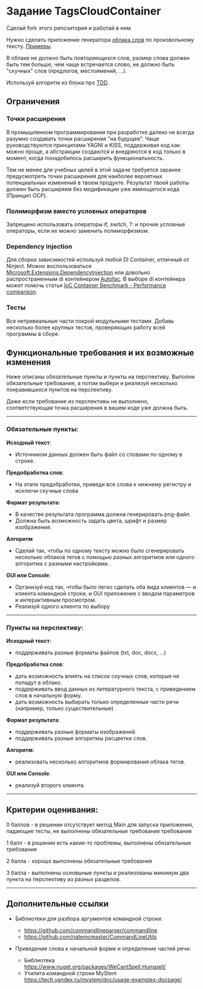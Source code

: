 # Задание TagsCloudContainer

Сделай fork этого репозитория и работай в нем.

Нужно сделать приложение генератора [облака слов](https://ru.wikipedia.org/wiki/%D0%9E%D0%B1%D0%BB%D0%B0%D0%BA%D0%BE_%D1%82%D0%B5%D0%B3%D0%BE%D0%B2) по произвольному тексту.
[Примеры](https://www.google.ru/search?q=%D0%9E%D0%B1%D0%BB%D0%B0%D0%BA%D0%BE+%D1%81%D0%BB%D0%BE%D0%B2&tbm=isch).

В облаке не должно быть повторяющихся слов, размер слова должен быть тем больше, чем чаще встречается слово, не должно быть "скучных" слов (предлогов, местоимений, ...).

Используй алгоритм из блока про [TDD](https://github.com/kontur-courses/tdd).

## Ограничения

### Точки расширения

В промышленном программировании при разработке далеко не всегда разумно создавать точки расширения "на будущее".
Чаще руководствуются принципами YAGNI и KISS, поддерживая код как можно проще, а абстракции создаются и внедряются в код только в момент,
когда понадобилось расширить функциональность.

Тем не менее для учебных целей в этой задаче требуется заранее предусмотреть точки расширения для наиболее вероятных потенциальных изменений в твоем продукте.
Результат твоей работы должен быть расширяем без модификации уже имеющегося кода (Принцип OCP).

### Полиморфизм вместо условных операторов

Запрещено использовать операторы if, switch, ?: и прочие условные операторы, если их можно заменить полиморфизмом.

### Dependency injection

Для сборки зависимостей используй любой DI Container, отличный от Ninject.
Можно воспользоваться [Microsoft.Extensions.DependencyInjection](https://www.nuget.org/packages/Microsoft.Extensions.DependencyInjection/) или довольно распространенным di контейнером [Autofac](https://www.nuget.org/packages/Autofac/). В выборе di контейнера может помочь статья [IoC Container Benchmark - Performance comparison](https://www.palmmedia.de/Blog/2011/8/30/ioc-container-benchmark-performance-comparison).

### Тесты

Все нетривиальные части покрой модульными тестами.
Добавь несколько более крупных тестов, проверяющих работу всей программы в сборе.

## Функциональные требования и их возможные изменения

Ниже описаны обязательные пункты и пункты на перспективу.
Выполни обязательные требования, а потом выбери и реализуй несколько понравившихся пунктов на перспективу.

Даже если требование из перспективы не выполнено, соответствующая точка расширения в вашем коде уже должна быть.
- - -
### Обязательные пункты:
**Исходный текст**:
*  Источником данных должен быть файл со словами по одному в строке.

**Предобработка слов**:
* На этапе предобработки, приведи все слова к нижнему регистру и исключи скучные слова

**Формат результата:**
* В качестве результата программа должна генерировать png-файл.
* Должна быть возможность задать цвета, шрифт и размер изображения.

**Алгоритм**
* Сделай так, чтобы по одному тексту можно было сгенерировать несколько облаков тегов с помощью разных алгоритмов или одного алгоритма с разными настройками.

**GUI или Console**:
* Организуй код так, чтобы было легко сделать оба вида клиентов — и клиента командной строки, и GUI приложение с вводом параметров и интерактивным просмотром.
* Реализуй одного клиента по выбору

- - -

### Пункты на перспективу:
**Исходный текст**:
* поддерживать разные форматы файлов (txt, doc, docx, ...)

**Предобработка слов**:
* дать возможность влиять на список скучных слов, которые не попадут в облако.
* поддерживать ввод данных из литературного текста, с приведением слов в начальную форму.
* дать возможность выбирать только определенные части речи (например, только существительные)

**Формат результата**:
* поддерживать разные форматы изображений.
* поддерживать разные алгоритмы расцветки слов.

**Алгоритм**:
* реализовать несколько алгоритмов формирования облака тегов.

**GUI или Console**:
* реализуй второго клиента.

- - -  

## Критерии оценивания:
0 баллов - в решении отсутствует метод Main для запуска приложения, падающие тесты, не выполнены обязательные требования требования

1 балл - в решении есть какие-то проблемы, выполнены обязательные требования

2 балла - хорошо выполнены обязательные требования

3 балла - выполнены основыные пункты и реализованы минимум два пункта на перспективу из разных разделов.

- - -  

## Дополнительные ссылки

* Библиотеки для разбора аргументов командной строки:

    * https://github.com/commandlineparser/commandline
    * https://github.com/natemcmaster/CommandLineUtils

* Приведение слова к начальной форме и определение частей речи:
    * Библиотека https://www.nuget.org/packages/WeCantSpell.Hunspell/
    * Утилита командной строки MyStem https://tech.yandex.ru/mystem/doc/usage-examples-docpage/
	
	
